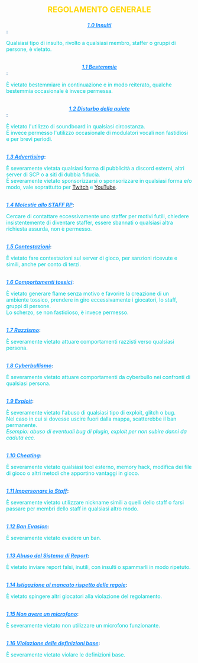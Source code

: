<style>
h2 {text-align: center;}
</style>

<h2><b><p style="color:#FFD700;">REGOLAMENTO GENERALE</p></b></h2>

<b style="color:#1E90FF"><i><u><center>1.0 Insulti</center></u></i></b><b style="color:#4682B4">:</b>
<p style="color:#00CED1">Qualsiasi tipo di insulto, rivolto a qualsiasi membro, staffer o gruppi di persone, è vietato.</p>
<br>
<b style="color:#1E90FF"><i><u><center>1.1 Bestemmie</center></u></i></b><b style="color:#4682B4">:</b>
<p style="color:#00CED1">È vietato bestemmiare in continuazione e in modo reiterato, qualche bestemmia occasionale è invece permessa.</p>
<br>
<b style="color:#1E90FF"><i><u><center>1.2 Disturbo della quiete</center></u></i></b><b style="color:#4682B4">:</b>
<p style="color:#00CED1">È vietato l'utilizzo di soundboard in qualsiasi circostanza.
<br>È invece permesso l'utilizzo occasionale di modulatori vocali non fastidiosi e per brevi periodi.</p>
<br>
<b style="color:#1E90FF"><i><u>1.3 Advertising</u></i></b><b style="color:#4682B4">:</b>
<p style="color:#00CED1">È severamente vietata qualsiasi forma di pubblicità a discord esterni, altri server di SCP o a siti di dubbia fiducia.
<br>È severamente vietato sponsorizzarsi o sponsorizzare in qualsiasi forma e/o modo, vale soprattutto per <a href="https://www.twitch.tv" target="_blank">Twitch</a> e <a href="https://www.youtube.com" target="_blank">YouTube</a>.</p>
<br>
<b style="color:#1E90FF"><i><u>1.4 Molestie allo STAFF RP</u></i></b><b style="color:#4682B4">:</b>
<p style="color:#00CED1">Cercare di contattare eccessivamente uno staffer per motivi futili, chiedere insistentemente di diventare staffer, essere sbannati o qualsiasi altra richiesta assurda, non è permesso.</p>
<br>
<b style="color:#1E90FF"><i><u>1.5 Contestazioni</u></i></b><b style="color:#4682B4">:</b>
<p style="color:#00CED1">È vietato fare contestazioni sul server di gioco, per sanzioni ricevute e simili, anche per conto di terzi.</p>
<br>
<b style="color:#1E90FF"><i><u>1.6 Comportamenti tossici</u></i></b><b style="color:#4682B4">:</b>
<p style="color:#00CED1">È vietato generare flame senza motivo e favorire la creazione di un ambiente tossico, prendere in giro eccessivamente i giocatori, lo staff, gruppi di persone.
<br>Lo scherzo, se non fastidioso, è invece permesso.</p>
<br>
<b style="color:#1E90FF"><i><u>1.7 Razzismo</u></i></b><b style="color:#4682B4">:</b>
<p style="color:#00CED1">È severamente vietato attuare comportamenti razzisti verso qualsiasi persona.</p>
<br>
<b style="color:#1E90FF"><i><u>1.8 Cyberbullismo</u></i></b><b style="color:#4682B4">:</b>
<p style="color:#00CED1">È severamente vietato attuare comportamenti da cyberbullo nei confronti di qualsiasi persona.</p>
<br>
<b style="color:#1E90FF"><i><u>1.9 Exploit</u></i></b><b style="color:#4682B4">:</b>
<p style="color:#00CED1">È severamente vietato l'abuso di qualsiasi tipo di exploit, glitch o bug.
<br>Nel caso in cui si dovesse uscire fuori dalla mappa, scatterebbe il ban permanente.
<br><i>Esempio: abuso di eventuali bug di plugin, exploit per non subire danni da caduta ecc.</i></p>
<br>
<b style="color:#1E90FF"><i><u>1.10 Cheating</u></i></b><b style="color:#4682B4">:</b>
<p style="color:#00CED1">È severamente vietato qualsiasi tool esterno, memory hack, modifica dei file di gioco o altri metodi che apportino vantaggi in gioco.</p>
<br>
<b style="color:#1E90FF"><i><u>1.11 Impersonare lo Staff</u></i></b><b style="color:#4682B4">:</b>
<p style="color:#00CED1">È severamente vietato utilizzare nickname simili a quelli dello staff o farsi passare per membri dello staff in qualsiasi altro modo.</p>
<br>
<b style="color:#1E90FF"><i><u>1.12 Ban Evasion</u></i></b><b style="color:#4682B4">:</b>
<p style="color:#00CED1">È severamente vietato evadere un ban.</p>
<br>
<b style="color:#1E90FF"><i><u>1.13 Abuso del Sistema di Report</u></i></b><b style="color:#4682B4">:</b>
<p style="color:#00CED1">È vietato inviare report falsi, inutili, con insulti o spammarli in modo ripetuto.</p>
<br>
<b style="color:#1E90FF"><i><u>1.14 Istigazione al mancato rispetto delle regole</u></i></b><b style="color:#4682B4">:</b>
<p style="color:#00CED1">È vietato spingere altri giocatori alla violazione del regolamento.</p>
<br>
<b style="color:#1E90FF"><i><u>1.15 Non avere un microfono</u></i></b><b style="color:#4682B4">:</b>
<p style="color:#00CED1">È severamente vietato non utilizzare un microfono funzionante.</p>
<br>
<b style="color:#1E90FF"><i><u>1.16 Violazione delle definizioni base</u></i></b><b style="color:#4682B4">:</b>
<p style="color:#00CED1">È severamente vietato violare le definizioni base.</p>
